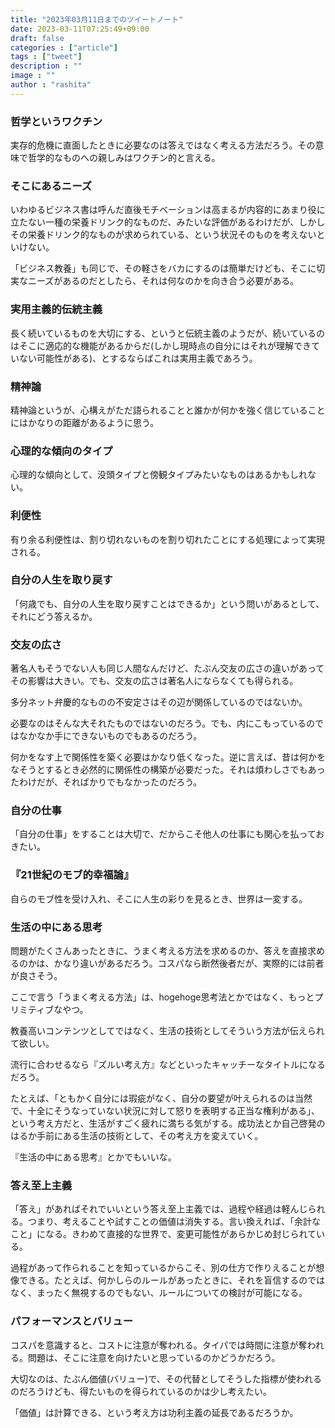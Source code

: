 ```yaml
---
title: "2023年03月11日までのツイートノート"
date: 2023-03-11T07:25:49+09:00
draft: false
categories : ["article"]
tags : ["tweet"]
description : ""
image : ""
author : "rashita"
---
```


### 哲学というワクチン

実存的危機に直面したときに必要なのは答えではなく考える方法だろう。その意味で哲学的なものへの親しみはワクチン的と言える。

### そこにあるニーズ

いわゆるビジネス書は呼んだ直後モチベーションは高まるが内容的にあまり役に立たない一種の栄養ドリンク的なものだ、みたいな評価があるわけだが、しかしその栄養ドリンク的なものが求められている、という状況そのものを考えないといけない。

「ビジネス教養」も同じで、その軽さをバカにするのは簡単だけども、そこに切実なニーズがあるのだとしたら、それは何なのかを向き合う必要がある。

### 実用主義的伝統主義

長く続いているものを大切にする、というと伝統主義のようだが、続いているのはそこに適応的な機能があるからだ(しかし現時点の自分にはそれが理解できていない可能性がある)、とするならばこれは実用主義であろう。

### 精神論

精神論というが、心構えがただ語られることと誰かが何かを強く信じていることにはかなりの距離があるように思う。

### 心理的な傾向のタイプ

心理的な傾向として、没頭タイプと傍観タイプみたいなものはあるかもしれない。

### 利便性

有り余る利便性は、割り切れないものを割り切れたことにする処理によって実現される。

### 自分の人生を取り戻す

「何歳でも、自分の人生を取り戻すことはできるか」という問いがあるとして、それにどう答えるか。

### 交友の広さ

著名人もそうでない人も同じ人間なんだけど、たぶん交友の広さの違いがあってその影響は大きい。でも、交友の広さは著名人にならなくても得られる。

多分ネット弁慶的なものの不安定さはその辺が関係しているのではないか。

必要なのはそんな大それたものではないのだろう。でも、内にこもっているのではなかなか手にできないものでもあるのだろう。

何かをなす上で関係性を築く必要はかなり低くなった。逆に言えば、昔は何かをなそうとするとき必然的に関係性の構築が必要だった。それは煩わしさでもあったわけだが、そればかりでもなかったのだろう。

### 自分の仕事

「自分の仕事」をすることは大切で、だからこそ他人の仕事にも関心を払っておきたい。

### 『21世紀のモブ的幸福論』

自らのモブ性を受け入れ、そこに人生の彩りを見るとき、世界は一変する。

### 生活の中にある思考

問題がたくさんあったときに、うまく考える方法を求めるのか、答えを直接求めるのかは、かなり違いがあるだろう。コスパなら断然後者だが、実際的には前者が良さそう。

ここで言う「うまく考える方法」は、hogehoge思考法とかではなく、もっとプリミティブなやつ。

教養高いコンテンツとしてではなく、生活の技術としてそういう方法が伝えられて欲しい。

流行に合わせるなら『ズルい考え方』などといったキャッチーなタイトルになるだろう。

たとえば、「ともかく自分には瑕疵がなく、自分の要望が叶えられるのは当然で、十全にそうなっていない状況に対して怒りを表明する正当な権利がある」、という考え方だと、生活がすごく疲れに満ちる気がする。成功法とか自己啓発のはるか手前にある生活の技術として、その考え方を変えていく。

『生活の中にある思考』とかでもいいな。

### 答え至上主義

「答え」があればそれでいいという答え至上主義では、過程や経過は軽んじられる。つまり、考えることや試すことの価値は消失する。言い換えれば、「余計なこと」になる。きわめて直接的な世界で、変更可能性があらかじめ封じられている。

過程があって作られることを知っているからこそ、別の仕方で作りえることが想像できる。たとえば、何かしらのルールがあったときに、それを盲信するのではなく、まったく無視するのでもない、ルールについての検討が可能になる。

### パフォーマンスとバリュー

コスパを意識すると、コストに注意が奪われる。タイパでは時間に注意が奪われる。問題は、そこに注意を向けたいと思っているのかどうかだろう。

大切なのは、たぶん価値(バリュー)で、その代替としてそうした指標が使われるのだろうけども、得たいものを得られているのかは少し考えたい。

「価値」は計算できる、という考え方は功利主義の延長であるだろうか。